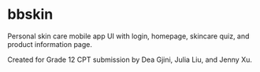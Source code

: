 # bbskin
Personal skin care mobile app UI with login, homepage, skincare quiz, and product information page. 

Created for Grade 12 CPT submission by Dea Gjini, Julia Liu, and Jenny Xu. 
